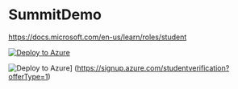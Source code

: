 # SummitDemo


https://docs.microsoft.com/en-us/learn/roles/student

[![Deploy to Azure](https://aka.ms/deploytoazurebutton)](https://portal.azure.com/#create/Microsoft.Template/uri/https%3A%2F%2Fraw.githubusercontent.com%2FAzure%2Fazure-quickstart-templates%2Fmaster%2F101-storage-account-create%2Fazuredeploy.json)

![Deploy to Azure](https://user-images.githubusercontent.com/79763024/109398578-a1fc0900-78f2-11eb-9a1a-3f3594f32db4.PNG)]
(https://signup.azure.com/studentverification?offerType=1) 
